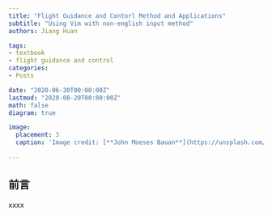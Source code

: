 ```yaml
---
title: "Flight Guidance and Contorl Method and Applications"
subtitle: "Using Vim with non-english input method"
authors: Jiang Huan

tags: 
- textbook
- flight guidance and control
categories: 
- Posts 

date: "2020-06-20T00:00:00Z"
lastmod: "2020-08-20T00:00:00Z"
math: false
diagram: true

image: 
  placement: 3
  caption: 'Image credit: [**John Moeses Bauan**](https://unsplash.com/photos/OGZtQF8iC0g)' 
  
---
```


## 前言
xxxx
